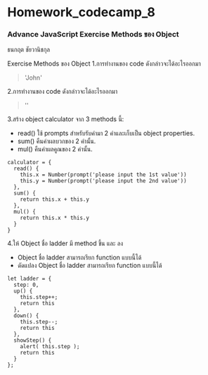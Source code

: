 # Homework_codecamp_8
### Advance JavaScript Exercise Methods ของ Object
ธนกฤต ชัยวานิชกุล

Exercise Methods ของ Object
1.การทำงานของ code ดังกล่าวจะได้อะไรออกมา
> 'John'

2.การทำงานของ code ดังกล่าวจะได้อะไรออกมา
> ''

3.สร้าง object calculator จาก 3 methods นี้:
- read() ใช้ prompts สำหรับรับค่ามา 2 ค่าและเก็บเป็น object properties.
- sum() คืนค่าผลบวกของ 2 ค่านั้น.
- mul() คืนค่าผลคูณของ 2 ค่านั้น.
```
calculator = {
  read() {
    this.x = Number(prompt('please input the 1st value'))
    this.y = Number(prompt('please input the 2nd value'))
  },
  sum() {
    return this.x + this.y
  },
  mul() {
    return this.x * this.y
  }
}
```

4.ให้ Object ชื่อ ladder มี method ขึ้น และ ลง
- Object ชื่อ ladder สามารถเรียก function แบบนี้ได้
- ดัดแปลง Object ชื่อ ladder สามารถเรียก function แบบนี้ได้
```
let ladder = {
  step: 0,
  up() {
    this.step++;
    return this
  },
  down() {
    this.step--;
    return this
  },
  showStep() { 
    alert( this.step );
    return this
  }
};
```
